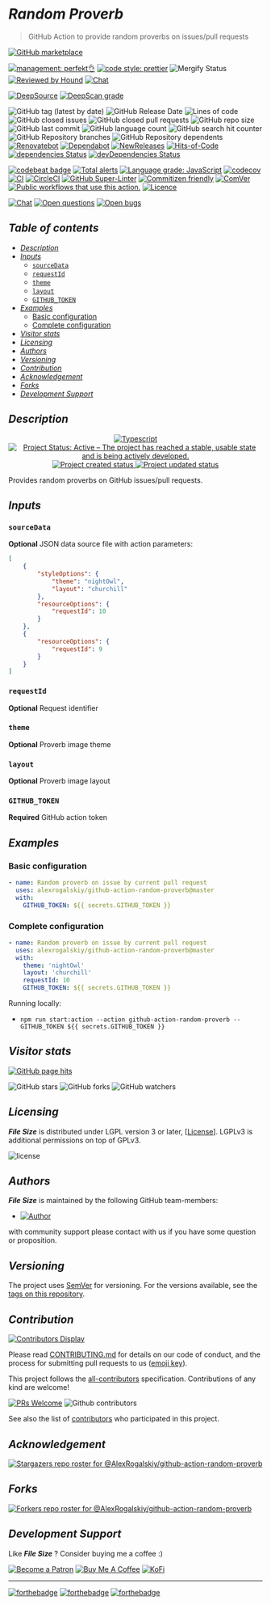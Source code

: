 # *Random Proverb*

> GitHub Action to provide random proverbs on issues/pull requests

[![GitHub marketplace](https://img.shields.io/badge/marketplacegithub-styled--random--proverb-blue?logo=github)](https://github.com/marketplace/actions/styled-random-proverb)

[![management: perfekt👌](https://img.shields.io/badge/management-perfekt👌-red.svg)](https://github.com/lekterable/perfekt)
[![code style: prettier](https://img.shields.io/badge/code_style-prettier-ff69b4.svg)](https://github.com/prettier/prettier)
![Mergify Status](https://img.shields.io/endpoint.svg?url=https://gh.mergify.io/badges/AlexRogalskiy/github-action-random-proverb)
[![Reviewed by Hound](https://img.shields.io/badge/Reviewed_by-Hound-8E64B0.svg)](https://houndci.com)
[![Chat](https://img.shields.io/badge/chat-discussions-success.svg)](https://github.com/AlexRogalskiy/github-action-random-proverb/discussions)

[![DeepSource](https://deepsource.io/gh/AlexRogalskiy/github-action-random-proverb.svg/?label=active+issues\&show_trend=true)](https://deepsource.io/gh/AlexRogalskiy/github-action-random-proverb/?ref=repository-badge)
[![DeepScan grade](https://deepscan.io/api/teams/11946/projects/16759/branches/365085/badge/grade.svg)](https://deepscan.io/dashboard#view=project\&tid=11946\&pid=16759\&bid=365085)

![GitHub tag (latest by date)](https://img.shields.io/github/v/tag/AlexRogalskiy/github-action-random-proverb)
![GitHub Release Date](https://img.shields.io/github/release-date/AlexRogalskiy/github-action-random-proverb)
![Lines of code](https://tokei.rs/b1/github/AlexRogalskiy/github-action-random-proverb?category=lines)
![GitHub closed issues](https://img.shields.io/github/issues-closed/AlexRogalskiy/github-action-random-proverb)
![GitHub closed pull requests](https://img.shields.io/github/issues-pr-closed/AlexRogalskiy/github-action-random-proverb)
![GitHub repo size](https://img.shields.io/github/repo-size/AlexRogalskiy/github-action-random-proverb)
![GitHub last commit](https://img.shields.io/github/last-commit/AlexRogalskiy/github-action-random-proverb)
![GitHub language count](https://img.shields.io/github/languages/count/AlexRogalskiy/github-action-random-proverb)
![GitHub search hit counter](https://img.shields.io/github/search/AlexRogalskiy/github-action-random-proverb/goto)
![GitHub Repository branches](https://badgen.net/github/branches/AlexRogalskiy/github-action-random-proverb)
![GitHub Repository dependents](https://badgen.net/github/dependents-repo/AlexRogalskiy/github-action-random-proverb)
[![Renovatebot](https://badgen.net/badge/renovate/enabled/green?cache=300)](https://renovatebot.com/)
[![Dependabot](https://img.shields.io/badge/dependabot-enabled-1f8ceb.svg?style=flat-square)](https://dependabot.com/)
[![NewReleases](https://newreleases.io/badge.svg)](https://newreleases.io/github/AlexRogalskiy/github-action-random-proverb)
[![Hits-of-Code](https://hitsofcode.com/github/alexrogalskiy/github-action-random-proverb?branch=master)](https://hitsofcode.com/github/alexrogalskiy/github-action-random-proverb?branch=master/view?branch=master)
[![dependencies Status](https://status.david-dm.org/gh/AlexRogalskiy/github-action-random-proverb.svg)](https://david-dm.org/AlexRogalskiy/github-action-random-proverb)
[![devDependencies Status](https://status.david-dm.org/gh/AlexRogalskiy/github-action-random-proverb.svg)](https://david-dm.org/AlexRogalskiy/github-action-random-proverb?type=dev)

[![codebeat badge](https://codebeat.co/badges/00c81938-7852-49c4-ac3f-17b62bfd60b2)](https://codebeat.co/projects/github-com-alexrogalskiy-github-action-random-proverb-master)
[![Total alerts](https://img.shields.io/lgtm/alerts/g/AlexRogalskiy/github-action-random-proverb.svg?logo=lgtm\&logoWidth=18)](https://lgtm.com/projects/g/AlexRogalskiy/github-action-random-proverb/alerts/)
[![Language grade: JavaScript](https://img.shields.io/lgtm/grade/javascript/g/AlexRogalskiy/github-action-random-proverb.svg?logo=lgtm\&logoWidth=18)](https://lgtm.com/projects/g/AlexRogalskiy/github-action-random-proverb/context:javascript)
[![codecov](https://codecov.io/gh/AlexRogalskiy/github-action-random-proverb/branch/master/graph/badge.svg?token=sN03T2VTfV)](https://codecov.io/gh/AlexRogalskiy/github-action-random-proverb)
[![CI](https://github.com/AlexRogalskiy/github-action-random-proverb/workflows/CI/badge.svg)](https://github.com/AlexRogalskiy/github-action-random-proverb/actions/workflows/build.yml)
[![CircleCI](https://circleci.com/gh/AlexRogalskiy/github-action-random-proverb.svg?style=shield)](https://circleci.com/gh/AlexRogalskiy/github-action-random-proverb)
[![GitHub Super-Linter](https://github.com/AlexRogalskiy/github-action-random-proverb/workflows/Lint%20Code%20Base/badge.svg)](https://github.com/marketplace/actions/super-linter)
[![Commitizen friendly](https://img.shields.io/badge/commitizen-friendly-brightgreen.svg)](http://commitizen.github.io/cz-cli/)
[![ComVer](https://img.shields.io/badge/ComVer-compliant-brightgreen.svg)][repo]
[![Public workflows that use this action.][total_usages]][search_results]
[![Licence][license_id]][license_content]

[![Chat](https://img.shields.io/badge/chat-discussions-success.svg)](https://github.com/AlexRogalskiy/github-action-random-proverb/discussions)
[![Open questions](https://img.shields.io/badge/Open-questions-blue.svg?style=flat-curved)](https://github.com/AlexRogalskiy/github-action-random-proverb/labels/question)
[![Open bugs](https://img.shields.io/badge/Open-bugs-red.svg?style=flat-curved)](https://github.com/AlexRogalskiy/github-action-random-proverb/labels/bug)

## *Table of contents*

- [*Description*](#description)
- [*Inputs*](#inputs)
  - [`sourceData`](#sourcedata)
  - [`requestId`](#requestid)
  - [`theme`](#theme)
  - [`layout`](#layout)
  - [`GITHUB_TOKEN`](#github_token)
- [*Examples*](#examples)
  - [Basic configuration](#basic-configuration)
  - [Complete configuration](#complete-configuration)
- [*Visitor stats*](#visitor-stats)
- [*Licensing*](#licensing)
- [*Authors*](#authors)
- [*Versioning*](#versioning)
- [*Contribution*](#contribution)
- [*Acknowledgement*](#acknowledgement)
- [*Forks*](#forks)
- [*Development Support*](#development-support)

## *Description*

<p align="center" style="text-align:center;">
    <a href="https://www.typescriptlang.org/">
        <img src="https://img.shields.io/badge/typescript%20-%23323330.svg?&logo=typescript&logoColor=%23F7DF1E" alt="Typescript" />
    </a>
    <a href="https://www.repostatus.org/#active">
        <img src="https://img.shields.io/badge/Project%20Status-Active-brightgreen" alt="Project Status: Active – The project has reached a stable, usable state and is being actively developed." />
    </a>
    <a href="https://badges.pufler.dev">
        <img src="https://badges.pufler.dev/created/AlexRogalskiy/github-action-random-proverb" alt="Project created status" />
    </a>
    <a href="https://badges.pufler.dev">
        <img src="https://badges.pufler.dev/updated/AlexRogalskiy/github-action-random-proverb" alt="Project updated status" />
    </a>
</p>

Provides random proverbs on GitHub issues/pull requests.

## *Inputs*

### `sourceData`

**Optional** JSON data source file with action parameters:

```json
[
    {
        "styleOptions": {
            "theme": "nightOwl",
            "layout": "churchill"
        },
        "resourceOptions": {
            "requestId": 10
        }
    },
    {
        "resourceOptions": {
            "requestId": 9
        }
    }
]
```

### `requestId`

**Optional** Request identifier

### `theme`

**Optional** Proverb image theme

### `layout`

**Optional** Proverb image layout

### `GITHUB_TOKEN`

**Required** GitHub action token

## *Examples*

### Basic configuration

```yml
- name: Random proverb on issue by current pull request
  uses: alexrogalskiy/github-action-random-proverb@master
  with:
    GITHUB_TOKEN: ${{ secrets.GITHUB_TOKEN }}
```

### Complete configuration

```yml
- name: Random proverb on issue by current pull request
  uses: alexrogalskiy/github-action-random-proverb@master
  with:
    theme: 'nightOwl'
    layout: 'churchill'
    requestId: 10
    GITHUB_TOKEN: ${{ secrets.GITHUB_TOKEN }}
```

Running locally:

- `npm run start:action --action github-action-random-proverb --GITHUB_TOKEN ${{ secrets.GITHUB_TOKEN }}`

## *Visitor stats*

[![GitHub page hits](https://hits.seeyoufarm.com/api/count/incr/badge.svg?url=https%3A%2F%2Fgithub.com%2FAlexRogalskiy%2Fgithub-action-random-proverb\&count_bg=%2379C83D\&title_bg=%23555555\&icon=\&icon_color=%23E7E7E7\&title=hits\&edge_flat=true)](https://hits.seeyoufarm.com)

![GitHub stars](https://img.shields.io/github/stars/AlexRogalskiy/github-action-random-proverb?style=social)
![GitHub forks](https://img.shields.io/github/forks/AlexRogalskiy/github-action-random-proverb?style=social)
![GitHub watchers](https://img.shields.io/github/watchers/AlexRogalskiy/github-action-random-proverb?style=social)

## *Licensing*

***File Size*** is distributed under LGPL version 3 or later,
\[[License](https://github.com/AlexRogalskiy/github-action-random-proverb/blob/master/LICENSE)]. LGPLv3 is additional
permissions on top of GPLv3.

![license](https://user-images.githubusercontent.com/19885116/48661948-6cf97e80-ea7a-11e8-97e7-b45332a13e49.png)

## *Authors*

***File Size*** is maintained by the following GitHub team-members:

- [![Author](https://img.shields.io/badge/author-AlexRogalskiy-FB8F0A)](https://github.com/AlexRogalskiy)

with community support please contact with us if you have some question or proposition.

## *Versioning*

The project uses [SemVer](http://semver.org/) for versioning. For the versions available, see the [tags on
this repository][tags].

## *Contribution*

[![Contributors Display](https://badges.pufler.dev/contributors/AlexRogalskiy/github-action-random-proverb?size=50\&padding=5\&bots=true)](https://badges.pufler.dev)

Please read
[CONTRIBUTING.md](https://github.com/AlexRogalskiy/github-action-random-proverb/blob/master/.github/CONTRIBUTING.md)
for details on our code of conduct, and the process for submitting pull requests to us
([emoji key](https://allcontributors.org/docs/en/emoji-key)).

This project follows the [all-contributors](https://github.com/all-contributors/all-contributors)
specification. Contributions of any kind are welcome!

[![PRs Welcome](https://img.shields.io/badge/PRs-welcome-brightgreen.svg?style=flat-square)](http://makeapullrequest.com)
![Github contributors](https://img.shields.io/github/all-contributors/AlexRogalskiy/github-action-random-proverb)

See also the list of [contributors][contributors] who participated in this project.

## *Acknowledgement*

[![Stargazers repo roster for @AlexRogalskiy/github-action-random-proverb](https://reporoster.com/stars/AlexRogalskiy/github-action-random-proverb)][stars]

## *Forks*

[![Forkers repo roster for @AlexRogalskiy/github-action-random-proverb](https://reporoster.com/forks/AlexRogalskiy/github-action-random-proverb)][forkers]

## *Development Support*

Like ***File Size*** ? Consider buying me a coffee :)

[![Become a Patron](https://img.shields.io/badge/Become_Patron-Support_me_on_Patreon-blue.svg?style=flat-square\&logo=patreon\&color=e64413)](https://www.patreon.com/alexrogalskiy)
[![Buy Me A Coffee](https://img.shields.io/badge/Donate-Buy%20me%20a%20coffee-yellow.svg?logo=buy%20me%20a%20coffee)](https://www.buymeacoffee.com/AlexRogalskiy)
[![KoFi](https://img.shields.io/badge/Donate-Buy%20me%20a%20coffee-yellow.svg?logo=ko-fi)](https://ko-fi.com/alexrogalskiy)

***

[![forthebadge](https://img.shields.io/badge/made%20with-%20typescript-C1282D.svg?logo=typescript\&style=for-the-badge)](https://www.typescriptlang.org/)
[![forthebadge](https://img.shields.io/badge/powered%20by-%20github-7116FB.svg?logo=github\&style=for-the-badge)](https://github.com/)
[![forthebadge](https://img.shields.io/badge/build%20with-%20%E2%9D%A4-B6FF9B.svg?logo=heart\&style=for-the-badge)](https://forthebadge.com/)

[repo]: https://github.com/AlexRogalskiy/github-action-random-proverb

[tags]: https://github.com/AlexRogalskiy/github-action-random-proverb/tags

[issues]: https://github.com/AlexRogalskiy/github-action-random-proverb/issues

[pulls]: https://github.com/AlexRogalskiy/github-action-random-proverb/pulls

[wiki]: https://github.com/AlexRogalskiy/github-action-random-proverb/wiki

[stars]: https://github.com/AlexRogalskiy/github-action-random-proverb/stargazers

[forkers]: https://github.com/AlexRogalskiy/github-action-random-proverb/network/members

[contributors]: https://github.com/AlexRogalskiy/github-action-random-proverb/graphs/contributors

[license_id]: https://img.shields.io/github/license/AlexRogalskiy/github-action-random-proverb

[license_content]: https://github.com/AlexRogalskiy/github-action-random-proverb/blob/master/LICENSE

[total_usages]: https://img.shields.io/endpoint?url=https%3A%2F%2Fapi-git-master.endbug.vercel.app%2Fapi%2Fgithub-actions%2Fused-by%3Faction%3DAlexRogalskiy%2Fgithub-action-random-proverb%26badge%3Dtrue

[search_results]: https://github.com/search?o=desc&q=AlexRogalskiy/github-action-random-proverb+path%3A.github%2Fworkflows+language%3AYAML&s=&type=Code
